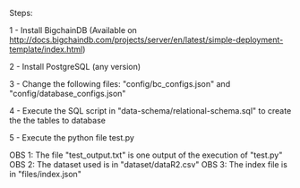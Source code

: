 Steps:

1 - Install BigchainDB (Available on http://docs.bigchaindb.com/projects/server/en/latest/simple-deployment-template/index.html)

2 - Install PostgreSQL (any version)

3 - Change the following files: "config/bc_configs.json" and "config/database_configs.json"

4 - Execute the SQL script in "data-schema/relational-schema.sql" to create the the tables to database

5 - Execute the python file test.py

OBS 1: The file "test_output.txt" is one output of the execution of "test.py"
OBS 2: The dataset used is in "dataset/dataR2.csv"
OBS 3: The index file is in "files/index.json"
